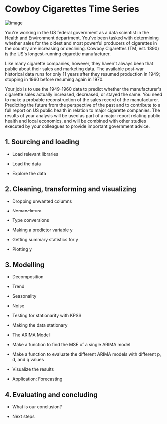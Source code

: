 # Cowboy Cigarettes Time Series 

![image](https://user-images.githubusercontent.com/86930309/228976763-220ad79d-9dbd-4d9f-8f58-975f779f0f1e.png)

You're working in the US federal government as a data scientist in the Health and Environment department. You've been tasked with determining whether sales for the oldest
and most powerful producers of cigarettes in the country are increasing or declining. Cowboy Cigarettes (TM, est. 1890) is the US's longest-running cigarette manufacturer.

Like many cigarette companies, however, they haven't always been that public about their sales and marketing data. The available post-war historical data runs for only 11
years after they resumed production in 1949; stopping in 1960 before resuming again in 1970. 

Your job is to use the 1949-1960 data to predict whether the manufacturer's cigarette sales actually increased, decreased, or stayed the same. You need to make a
probable reconstruction of the sales record of the manufacturer. Predicting the future from the perspective of the past and to contribute to a full report on US public
health in relation to major cigarette companies. The results of your analysis will be used as part of a major report relating public health and local economics, and will be combined with other studies executed by your colleagues to provide important government advice.

## 1. Sourcing and loading

- Load relevant libraries

- Load the data

- Explore the data

## 2. Cleaning, transforming and visualizing

- Dropping unwanted columns

- Nomenclature

- Type conversions

- Making a predictor variable y

- Getting summary statistics for y

- Plotting y

## 3. Modelling

- Decomposition

- Trend

- Seasonality

- Noise

- Testing for stationarity with KPSS

- Making the data stationary

- The ARIMA Model

- Make a function to find the MSE of a single ARIMA model

- Make a function to evaluate the different ARIMA models with different p, d, and q values

- Visualize the results

- Application: Forecasting

## 4. Evaluating and concluding

- What is our conclusion?

- Next steps
